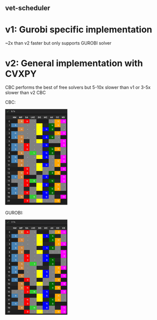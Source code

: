 ## vet-scheduler
# v1: Gurobi specific implementation
~2x than v2 faster but only supports GUROBI solver

# v2: General implementation with CVXPY
CBC performs the best of free solvers but 5-10x slower than v1 or 3-5x slower than v2 CBC

CBC:

<img src="./doc/ex1_cbc_solution.png" alt="gurobi" width="200"/>

GUROBI:

<img src="./doc/ex1_gurobi_solution.png" alt="gurobi" width="200"/>